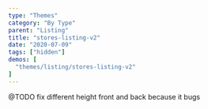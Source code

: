 ```yaml
---
type: "Themes"
category: "By Type"
parent: "Listing"
title: "stores-listing-v2"
date: "2020-07-09"
tags: ["hidden"]
demos: [
  "themes/listing/stores-listing-v2"
]
---
```


@TODO fix different height front and back because it bugs
